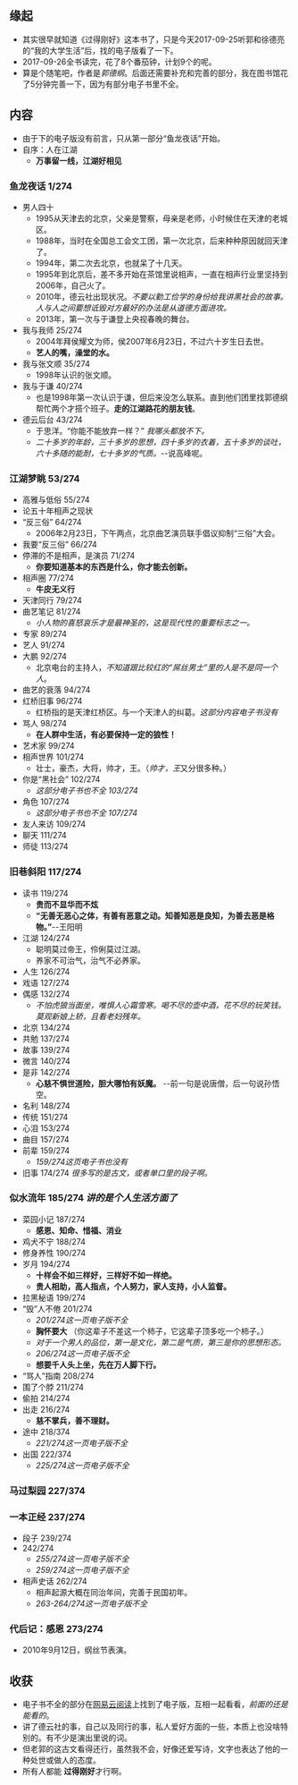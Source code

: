 ##  缘起
+ 其实很早就知道《过得刚好》这本书了，只是今天2017-09-25听郭和徐德亮的“我的大学生活”后，找的电子版看了一下。
+ 2017-09-26全书读完，花了8个番茄钟，计划9个的呢。
+ 算是个随笔吧，作者是*郭德纲*。后面还需要补充和完善的部分，我在图书馆花了5分钟完善一下，因为有部分电子书里不全。

##  内容
+ 由于下的电子版没有前言，只从第一部分“鱼龙夜话”开始。
+ 自序：人在江湖
    + **万事留一线，江湖好相见**

###  鱼龙夜话   1/274
+ 男人四十
    + 1995从天津去的北京，父亲是警察，母亲是老师，小时候住在天津的老城区。
    + 1988年，当时在全国总工会文工团，第一次北京，后来种种原因就回天津了。
    + 1994年，第二次去北京，也就呆了十几天。
    + 1995年到北京后，差不多开始在茶馆里说相声，一直在相声行业里坚持到2006年，自己火了。
    + 2010年，德云社出现状况。*不要以勤工俭学的身份给我讲黑社会的故事。人与人之间要想诋毁对方最好的办法是从道德方面进攻。*
    + 2013年，第一次与于谦登上央视春晚的舞台。
+ 我与我师 25/274 
    + 2004年拜侯耀文为师，侯2007年6月23日，不过六十岁生日去世。
    + **艺人的嘴，澡堂的水。**
+ 我与张文顺 35/274
    + 1998年认识的张文顺。
+ 我与于谦 40/274
    + 也是1998年第一次认识于谦，但后来没怎么联系。直到他们团里找郭德纲帮忙两个才搭个班子。**走的江湖路花的朋友钱**。
+ 德云后台 43/274
    + 于思洋。“你能不能放弃一样？” *我哪头都放不下。*
    + *二十多岁的年龄，三十多岁的思想，四十多岁的衣着，五十多岁的谈吐，六十多随的能耐，七十多岁的气质。*--说高峰呢。

###  江湖梦眺  53/274
+ 高雅与低俗  55/274
+ 论五十年相声之现状
+ “反三俗” 64/274
    + 2006年2月23日，下午两点，北京曲艺演员联手倡议抑制“三俗”大会。
+ 我要“反三俗”   66/274
+ 停滞的不是相声，是演员  71/274
    + **你要知道基本的东西是什么，你才能去创新。**
+ 相声圈 77/274
    + **牛皮无义行**
+ 天津同行 79/274
+ 曲艺笔记 81/274
    + *小人物的喜怒哀乐才是最神圣的，这是现代性的重要标志之一。*
+ 专家  89/274
+ 艺人 91/274
+ 大鹏  92/274
    + 北京电台的主持人，*不知道跟比较红的“屌丝男士”里的人是不是同一个人*。
+ 曲艺的衰落  94/274
+ 红桥旧事 96/274
    + 红桥指的是天津红桥区。与一个天津人的纠葛。*这部分内容电子书没有*
+ 骂人 98/274
    + **在人群中生活，有必要保持一定的狼性！**
+ 艺术家  99/274
+ 相声世界  101/274
    + 壮士，豪杰，大将，帅才，王。（*帅才，王*又分很多种。）  
+ 你是“黑社会”  102/274  
    + *这部分电子书也不全 103/274* 
+ 角色  107/274
    + *这部分电子书也不全 107/274*
+ 友人来访  109/274
+ 聊天 111/274
+ 师徒 113/274

###  旧巷斜阳  117/274
+ 读书  119/274
    + **贵而不显华而不炫**
    + **“无善无恶心之体，有善有恶意之动。知善知恶是良知，为善去恶是格物。”**--王阳明
+ 江湖  124/274
    + 聪明莫过帝王，伶俐莫过江湖。
    + 养家不可治气，治气不必养家。
+ 人生  126/274
+ 戏语  127/274
+ 偶感  132/274
    + *不怕虎狼当面坐，唯惧人心霜雪寒。喝不尽的壶中酒，花不尽的玩笑钱。莫观新娘上轿，且看老妇残年。*
+ 北京  134/274
+ 共勉  137/274
+ 故事  139/274
+ 微言  140/274
+ 是非  142/274
    + **心慈不惧世道险，胆大哪怕有妖魔。** --前一句是说唐僧，后一句说孙悟空。
+ 名利  148/274 
+ 传统  151/274
+ 心泪  153/274
+ 曲目  157/274
+ 前辈  159/274
    + *159/274这页电子书也没有*
+ 旧事  174/274
*很多写的是古文，或者单口里的段子啊。*
    
###  似水流年  185/274  *讲的是个人生活方面了*
+ 菜园小记  187/274
    + **感恩、知命、惜福、消业**
+ 鸡犬不宁  188/274
+ 修身养性  190/274
+ 岁月   194/274
    + **十样会不如三样好，三样好不如一样绝。**
    + **贵人相助，高人指点，个人努力，家人支持，小人监督。**
+ 拉黑秘语   199/274
+ “毁”人不倦  201/274
    + *201/274这一页电子版不全*
    + **胸怀要大** （你这辈子不差这一个柿子，它这辈子顶多吃一个柿子。）
    + *对于一个男人的品位，第一是文化，第二是气质，第三是你的思想形态。*
    + *206/274这一页电子版不全*
    + **想要千人头上坐，先在万人脚下行。**
+ “骂人”指南  208/274
+ 围了个脖   211/274
+ 偷拍  214/274
+ 出走  216/274
    + **慈不掌兵，善不理财。**
+ 途中  218/374
    + *221/274这一页电子版不全*
+ 出国  222/374
    + *225/274这一页电子版不全*

###  马过梨园  227/374

###  一本正经  237/274
+ 段子  239/274
+ 242/274
    + *255/274这一页电子版不全*
    + *259/274这一页电子版不全*
+ 相声史话  262/274
    + 相声起源大概在同治年间，完善于民国初年。
    + *263-264/274这一页电子版不全*

###  代后记：感恩  273/274
+ 2010年9月12日，纲丝节表演。

## 收获
+ 电子书不全的部分在[网易云阅读](http://yuedu.163.com/source/af079f5ecabc4256bc129a81f72c2838_4)上找到了电子版，互相一起看看，*前面的还是能看的*。
+ 讲了德云社的事，自己以及同行的事，私人爱好方面的一些，本质上也没啥特别的。有不少是演出里说的词。
+ 但老郭的这古文看得还行，虽然我不会，好像还爱写诗，文字也表达了他的一种处世或做人的态度。
+ 所有人都能 **过得刚好**才行啊。
